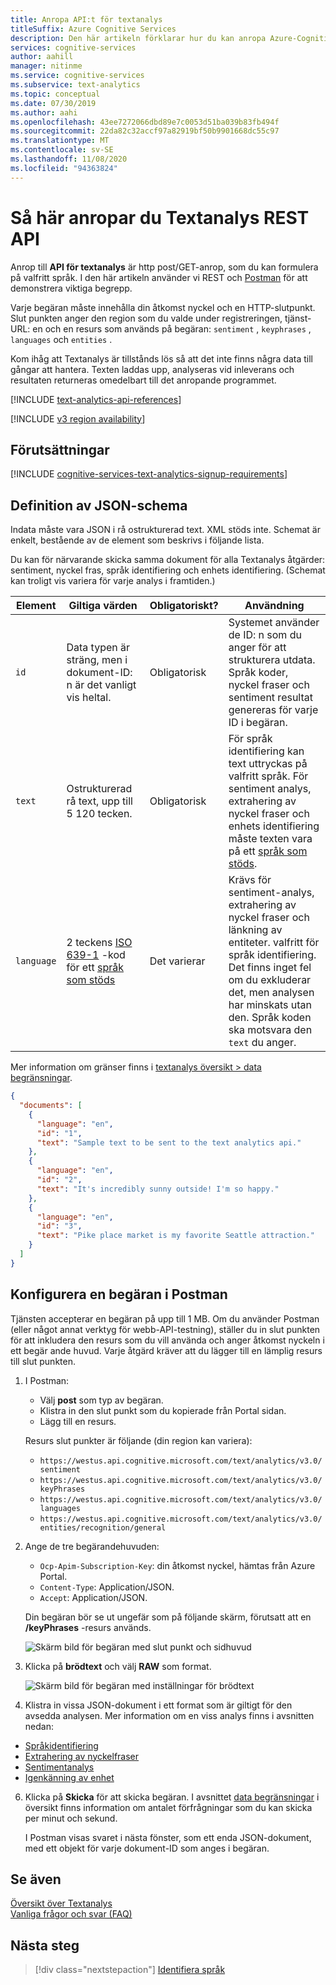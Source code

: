 ```yaml
---
title: Anropa API:t för textanalys
titleSuffix: Azure Cognitive Services
description: Den här artikeln förklarar hur du kan anropa Azure-Cognitive Services Textanalys REST API och Postman.
services: cognitive-services
author: aahill
manager: nitinme
ms.service: cognitive-services
ms.subservice: text-analytics
ms.topic: conceptual
ms.date: 07/30/2019
ms.author: aahi
ms.openlocfilehash: 43ee7272066dbd89e7c0053d51ba039b83fb494f
ms.sourcegitcommit: 22da82c32accf97a82919bf50b9901668dc55c97
ms.translationtype: MT
ms.contentlocale: sv-SE
ms.lasthandoff: 11/08/2020
ms.locfileid: "94363824"
---
```

# <a name="how-to-call-the-text-analytics-rest-api"></a>Så här anropar du Textanalys REST API

Anrop till **API för textanalys** är http post/GET-anrop, som du kan formulera på valfritt språk. I den här artikeln använder vi REST och [Postman](https://www.postman.com/downloads/) för att demonstrera viktiga begrepp.

Varje begäran måste innehålla din åtkomst nyckel och en HTTP-slutpunkt. Slut punkten anger den region som du valde under registreringen, tjänst-URL: en och en resurs som används på begäran: `sentiment` , `keyphrases` , `languages` och `entities` . 

Kom ihåg att Textanalys är tillstånds lös så att det inte finns några data till gångar att hantera. Texten laddas upp, analyseras vid inleverans och resultaten returneras omedelbart till det anropande programmet.

[!INCLUDE [text-analytics-api-references](../includes/text-analytics-api-references.md)]

[!INCLUDE [v3 region availability](../includes/v3-region-availability.md)]

## <a name="prerequisites"></a>Förutsättningar

[!INCLUDE [cognitive-services-text-analytics-signup-requirements](../../../../includes/cognitive-services-text-analytics-signup-requirements.md)]

<a name="json-schema"></a>

## <a name="json-schema-definition"></a>Definition av JSON-schema

Indata måste vara JSON i rå ostrukturerad text. XML stöds inte. Schemat är enkelt, bestående av de element som beskrivs i följande lista. 

Du kan för närvarande skicka samma dokument för alla Textanalys åtgärder: sentiment, nyckel fras, språk identifiering och enhets identifiering. (Schemat kan troligt vis variera för varje analys i framtiden.)

| Element | Giltiga värden | Obligatoriskt? | Användning |
|---------|--------------|-----------|-------|
|`id` |Data typen är sträng, men i dokument-ID: n är det vanligt vis heltal. | Obligatorisk | Systemet använder de ID: n som du anger för att strukturera utdata. Språk koder, nyckel fraser och sentiment resultat genereras för varje ID i begäran.|
|`text` | Ostrukturerad rå text, upp till 5 120 tecken. | Obligatorisk | För språk identifiering kan text uttryckas på valfritt språk. För sentiment analys, extrahering av nyckel fraser och enhets identifiering måste texten vara på ett [språk som stöds](../language-support.md). |
|`language` | 2 teckens [ISO 639-1](https://en.wikipedia.org/wiki/List_of_ISO_639-1_codes) -kod för ett [språk som stöds](../language-support.md) | Det varierar | Krävs för sentiment-analys, extrahering av nyckel fraser och länkning av entiteter. valfritt för språk identifiering. Det finns inget fel om du exkluderar det, men analysen har minskats utan den. Språk koden ska motsvara den `text` du anger. |

Mer information om gränser finns i [textanalys översikt > data begränsningar](../overview.md#data-limits). 


```json
{
  "documents": [
    {
      "language": "en",
      "id": "1",
      "text": "Sample text to be sent to the text analytics api."
    },
    {
      "language": "en",
      "id": "2",
      "text": "It's incredibly sunny outside! I'm so happy."
    },
    {
      "language": "en",
      "id": "3",
      "text": "Pike place market is my favorite Seattle attraction."
    }
  ]
}
```


## <a name="set-up-a-request-in-postman"></a>Konfigurera en begäran i Postman

Tjänsten accepterar en begäran på upp till 1 MB. Om du använder Postman (eller något annat verktyg för webb-API-testning), ställer du in slut punkten för att inkludera den resurs som du vill använda och anger åtkomst nyckeln i ett begär ande huvud. Varje åtgärd kräver att du lägger till en lämplig resurs till slut punkten. 

1. I Postman:

   + Välj **post** som typ av begäran.
   + Klistra in den slut punkt som du kopierade från Portal sidan.
   + Lägg till en resurs.

   Resurs slut punkter är följande (din region kan variera):

   + `https://westus.api.cognitive.microsoft.com/text/analytics/v3.0/sentiment`
   + `https://westus.api.cognitive.microsoft.com/text/analytics/v3.0/keyPhrases`
   + `https://westus.api.cognitive.microsoft.com/text/analytics/v3.0/languages`
   + `https://westus.api.cognitive.microsoft.com/text/analytics/v3.0/entities/recognition/general`

2. Ange de tre begärandehuvuden:

   + `Ocp-Apim-Subscription-Key`: din åtkomst nyckel, hämtas från Azure Portal.
   + `Content-Type`: Application/JSON.
   + `Accept`: Application/JSON.

   Din begäran bör se ut ungefär som på följande skärm, förutsatt att en **/keyPhrases** -resurs används.

   ![Skärm bild för begäran med slut punkt och sidhuvud](../media/postman-request-keyphrase-1.png)

4. Klicka på **brödtext** och välj **RAW** som format.

   ![Skärm bild för begäran med inställningar för brödtext](../media/postman-request-body-raw.png)

5. Klistra in vissa JSON-dokument i ett format som är giltigt för den avsedda analysen. Mer information om en viss analys finns i avsnitten nedan:

  + [Språkidentifiering](text-analytics-how-to-language-detection.md)  
  + [Extrahering av nyckelfraser](text-analytics-how-to-keyword-extraction.md)  
  + [Sentimentanalys](text-analytics-how-to-sentiment-analysis.md)  
  + [Igenkänning av enhet](text-analytics-how-to-entity-linking.md)  


6. Klicka på **Skicka** för att skicka begäran. I avsnittet [data begränsningar](../overview.md#data-limits) i översikt finns information om antalet förfrågningar som du kan skicka per minut och sekund.

   I Postman visas svaret i nästa fönster, som ett enda JSON-dokument, med ett objekt för varje dokument-ID som anges i begäran.

## <a name="see-also"></a>Se även 

 [Översikt över Textanalys](../overview.md)  
 [Vanliga frågor och svar (FAQ)](../text-analytics-resource-faq.md)

## <a name="next-steps"></a>Nästa steg

> [!div class="nextstepaction"]
> [Identifiera språk](text-analytics-how-to-language-detection.md)